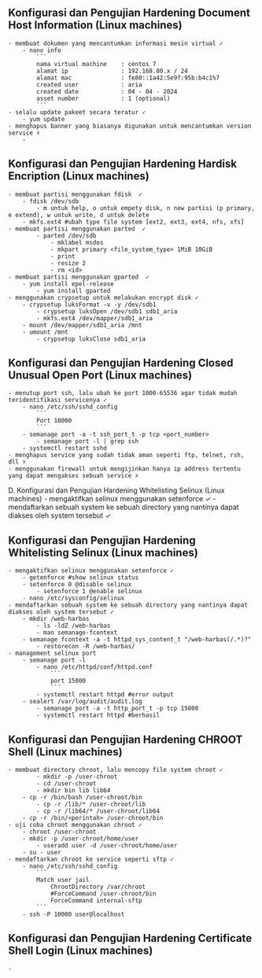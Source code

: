## Konfigurasi dan Pengujian Hardening Document Host Information (Linux machines)
    - membuat dokumen yang mencantumkan informasi mesin virtual ✓
        - nano info
            ```
            nama virtual machine	: centos 7
            alamat ip			    : 192.168.80.x / 24
            alamat mac			    : fe80::1a42:5e9f:95b:b4c1%7
            created user			: aria
            created date			: 04 - 04 - 2024
            asset number			: 1 (optional)
            ```
    - selalu update pakeet secara teratur ✓
        - yum update
    - menghapus banner yang biasanya digunakan untuk mencantumkan version service ☓
        - 

## Konfigurasi dan Pengujian Hardening Hardisk Encription (Linux machines)
    - membuat partisi menggunakan fdisk  ✓
        - fdisk /dev/sdb
            - m untuk help, o untuk empety disk, n new partisi (p primary, e extend), w untuk write, d untuk delete
        - mkfs.ext4 #ubah type file system [ext2, ext3, ext4, nfs, xfs]
    - membuat partisi menggunakan parted  ✓
            - parted /dev/sdb
                - mklabel msdos
                - mkpart primary <file_system_type> 1MiB 10GiB
                - print
                - resize 2
                - rm <id>
    - membuat partisi menggunakan gparted  ✓
        - yum install epel-release
            - yum install gparted
    - menggunakan crypsetup untuk melakukan encrypt disk ✓
        - crypsetup luksFormat -v -y /dev/sdb1
            - crypsetup luksOpen /dev/sdb1 sdb1_aria
            - mkfs.ext4 /dev/mapper/sdb1_aria
        - mount /dev/mapper/sdb1_aria /mnt
        - umount /mnt
            - crypsetup luksClose sdb1_aria

## Konfigurasi dan Pengujian Hardening Closed Unusual Open Port (Linux machines)
    - menutup port ssh, lalu ubah ke port 1000-65536 agar tidak mudah teridentifikasi servicenya ✓
        - nano /etc/ssh/sshd_config
            ```
            Port 10000
            ```
        - semanage port -a -t ssh_port_t -p tcp <port_number>
            - semanage port -l | grep ssh
        - systemctl restart sshd
    - menghapus service yang sudah tidak aman seperti ftp, telnet, rsh, dll ☓
    - menggunakan firewall untuk mengijinkan hanya ip address tertentu yang dapat mengakses sebuah service ☓

D. Konfigurasi dan Pengujian Hardening Whitelisting Selinux (Linux machines)
    - mengaktifkan selinux menggunakan setenforce ✓
    - mendaftarkan sebuah system ke sebuah directory yang nantinya dapat diakses oleh system tersebut ✓

## Konfigurasi dan Pengujian Hardening Whitelisting Selinux (Linux machines)
    - mengaktifkan selinux menggunakan setenforce ✓
        - getenforce #show selinux status
        - setenforce 0 @disable selinux
            - setenforce 1 @enable selinux
        - nano /etc/sysconfig/selinux
    - mendaftarkan sebuah system ke sebuah directory yang nantinya dapat diakses oleh system tersebut ✓
        - mkdir /web-harbas
            - ls -ldZ /web-harbas
            - man semanage-fcontext
        - semanage fcontext -a -t httpd_sys_content_t "/web-harbas(/.*)?"
            - restorecon -R /web-harbas/
    - management selinux port
        - semanage port -l
            - nano /etc/httpd/conf/httpd.conf
                ```
                port 15000
                ```
            - systemctl restart httpd #error output
        - sealert /var/log/audit/audit.log
            - semanage port -a -t http_port_t -p tcp 15000
            - systemctl restart httpd #berhasil

## Konfigurasi dan Pengujian Hardening CHROOT Shell (Linux machines)
    - membuat directory chroot, lalu mencopy file system chroot ✓
            - mkdir -p /user-chroot
            - cd /user-chroot
            - mkdir bin lib lib64
        - cp -r /bin/bash /user-chroot/bin
            - cp -r /lib/* /user-chroot/lib
            - cp -r /lib64/* /user-chroot/lib64
        - cp -r /bin/<perintah> /user-chroot/bin
    - uji coba chroot menggunakan chroot ✓
        - chroot /user-chroot
        - mkdir -p /user-chroot/home/user
            - useradd user -d /user-chroot/home/user
        - su - user
    - mendaftarkan chroot ke service seperti sftp ✓
        - nano /etc/ssh/sshd_config
            ```
            Match user jail
                ChrootDirectory /var/chroot
                #ForceCommand /user-chroot/bin
                ForceCommand internal-sftp
            ```
        - ssh -P 10000 user@localhost

## Konfigurasi dan Pengujian Hardening Certificate Shell Login (Linux machines)
    - 